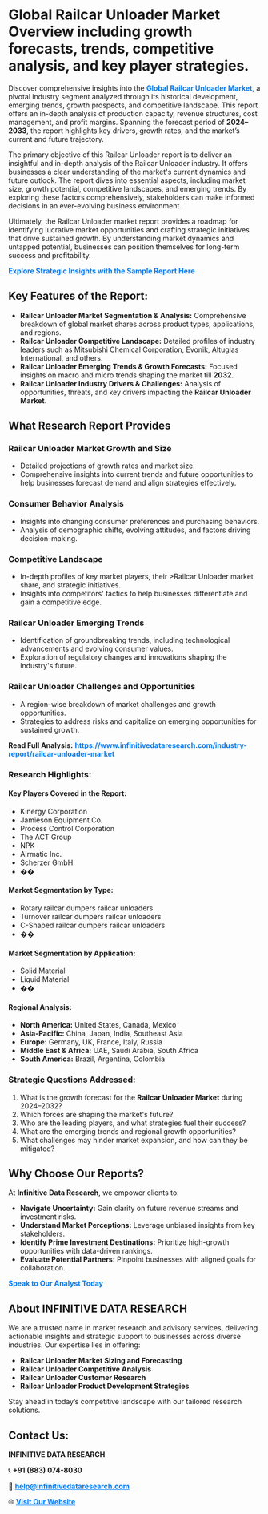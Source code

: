 <h1>Global Railcar Unloader Market Overview including growth forecasts, trends, competitive analysis, and key player strategies.</h1>
<p>
Discover comprehensive insights into the 
<a href="https://www.infinitivedataresearch.com/industry-report/railcar-unloader-market" rel="dofollow" style="color: #007BFF; text-decoration: none;"><strong>Global Railcar Unloader Market</strong></a>, a pivotal industry segment analyzed through its historical development, emerging trends, growth prospects, and competitive landscape. This report offers an in-depth analysis of production capacity, revenue structures, cost management, and profit margins. Spanning the forecast period of <strong>2024–2033</strong>, the report highlights key drivers, growth rates, and the market’s current and future trajectory.
</p>
<p>
The primary objective of this Railcar Unloader report is to deliver an insightful and in-depth analysis of the Railcar Unloader industry. It offers businesses a clear understanding of the market's current dynamics and future outlook. The report dives into essential aspects, including market size, growth potential, competitive landscapes, and emerging trends. By exploring these factors comprehensively, stakeholders can make informed decisions in an ever-evolving business environment.
</p>
<p>
Ultimately, the Railcar Unloader market report provides a roadmap for identifying lucrative market opportunities and crafting strategic initiatives that drive sustained growth. By understanding market dynamics and untapped potential, businesses can position themselves for long-term success and profitability.
</p>
<p>
<a href="https://www.infinitivedataresearch.com/request-sample/reportId=109059" style="color: #007BFF; text-decoration: none;"><strong>Explore Strategic Insights with the Sample Report Here</strong></a>
</p>

<h2>Key Features of the Report:</h2>
<ul>
<li><strong>Railcar Unloader Market Segmentation & Analysis:</strong> Comprehensive breakdown of global market shares across product types, applications, and regions.</li>
<li><strong>Railcar Unloader Competitive Landscape:</strong> Detailed profiles of industry leaders such as Mitsubishi Chemical Corporation, Evonik, Altuglas International, and others.</li>
<li><strong>Railcar Unloader Emerging Trends & Growth Forecasts:</strong> Focused insights on macro and micro trends shaping the market till <strong>2032</strong>.</li>
<li><strong>Railcar Unloader Industry Drivers & Challenges:</strong> Analysis of opportunities, threats, and key drivers impacting the <strong>Railcar Unloader Market</strong>.</li>
</ul>

<h2>What Research Report Provides</h2>
<h3>Railcar Unloader Market Growth and Size</h3>
<ul>
<li>Detailed projections of growth rates and market size.</li>
<li>Comprehensive insights into current trends and future opportunities to help businesses forecast demand and align strategies effectively.</li>
</ul>

<h3>Consumer Behavior Analysis</h3>
<ul>
<li>Insights into changing consumer preferences and purchasing behaviors.</li>
<li>Analysis of demographic shifts, evolving attitudes, and factors driving decision-making.</li>
</ul>

<h3>Competitive Landscape</h3>
<ul>
<li>In-depth profiles of key market players, their >Railcar Unloader market share, and strategic initiatives.</li>
<li>Insights into competitors' tactics to help businesses differentiate and gain a competitive edge.</li>
</ul>

<h3>Railcar Unloader Emerging Trends</h3>
<ul>
<li>Identification of groundbreaking trends, including technological advancements and evolving consumer values.</li>
<li>Exploration of regulatory changes and innovations shaping the industry's future.</li>
</ul>

<h3>Railcar Unloader Challenges and Opportunities</h3>
<ul>
<li>A region-wise breakdown of market challenges and growth opportunities.</li>
<li>Strategies to address risks and capitalize on emerging opportunities for sustained growth.</li>
</ul>
<p><strong>Read Full Analysis:</strong> <a href="https://www.infinitivedataresearch.com/industry-report/railcar-unloader-market" rel="dofollow" style="color: #007BFF; text-decoration: none;"><strong>https://www.infinitivedataresearch.com/industry-report/railcar-unloader-market</strong></a></p>
<h3>Research Highlights:</h3>
<h4>Key Players Covered in the Report:</h4>
<ul><li>Kinergy Corporation</li><li>Jamieson Equipment Co.</li><li>Process Control Corporation</li><li>The ACT Group</li><li>NPK</li><li>Airmatic Inc.</li><li>Scherzer GmbH</li><li>��</li></ul>
<h4>Market Segmentation by Type:</h4>
<ul><li>Rotary railcar dumpers railcar unloaders</li><li>Turnover railcar dumpers railcar unloaders</li><li>C-Shaped railcar dumpers railcar unloaders</li><li>��</li></ul>
<h4>Market Segmentation by Application:</h4>
<ul><li>Solid Material</li><li>Liquid Material</li><li>��</li></ul>

<h4>Regional Analysis:</h4>
<ul>
<li><strong>North America:</strong> United States, Canada, Mexico</li>
<li><strong>Asia-Pacific:</strong> China, Japan, India, Southeast Asia</li>
<li><strong>Europe:</strong> Germany, UK, France, Italy, Russia</li>
<li><strong>Middle East & Africa:</strong> UAE, Saudi Arabia, South Africa</li>
<li><strong>South America:</strong> Brazil, Argentina, Colombia</li>
</ul>

<h3>Strategic Questions Addressed:</h3>
<ol>
<li>What is the growth forecast for the <strong>Railcar Unloader Market</strong> during 2024–2032?</li>
<li>Which forces are shaping the market's future?</li>
<li>Who are the leading players, and what strategies fuel their success?</li>
<li>What are the emerging trends and regional growth opportunities?</li>
<li>What challenges may hinder market expansion, and how can they be mitigated?</li>
</ol>

<h2>Why Choose Our Reports?</h2>
<p>At <strong>Infinitive Data Research</strong>, we empower clients to:</p>
<ul>
<li><strong>Navigate Uncertainty:</strong> Gain clarity on future revenue streams and investment risks.</li>
<li><strong>Understand Market Perceptions:</strong> Leverage unbiased insights from key stakeholders.</li>
<li><strong>Identify Prime Investment Destinations:</strong> Prioritize high-growth opportunities with data-driven rankings.</li>
<li><strong>Evaluate Potential Partners:</strong> Pinpoint businesses with aligned goals for collaboration.</li>
</ul>
<p><a href="https://www.infinitivedataresearch.com/industry-report/railcar-unloader-market" rel="dofollow" style="color: #007BFF; text-decoration: none;"><strong>Speak to Our Analyst Today</strong></a></p>

<h2>About INFINITIVE DATA RESEARCH</h2>
<p>We are a trusted name in market research and advisory services, delivering actionable insights and strategic support to businesses across diverse industries. Our expertise lies in offering:</p>
<ul>
<li><strong>Railcar Unloader Market Sizing and Forecasting</strong></li>
<li><strong>Railcar Unloader Competitive Analysis</strong></li>
<li><strong>Railcar Unloader Customer Research</strong></li>
<li><strong>Railcar Unloader Product Development Strategies</strong></li>
</ul>
<p>Stay ahead in today’s competitive landscape with our tailored research solutions.</p>

<h2>Contact Us:</h2>
<p><strong>INFINITIVE DATA RESEARCH</strong></p>
<p>📞 <strong>+91 (883) 074-8030</strong></p>
<p>📧 <strong><a href="mailto:help@infinitivedataresearch.com" style="color: #007BFF;">help@infinitivedataresearch.com</a></strong></p>
<p>🌐 <strong><a href="https://www.infinitivedataresearch.com" rel="dofollow" style="color: #007BFF;">Visit Our Website</a></strong></p>